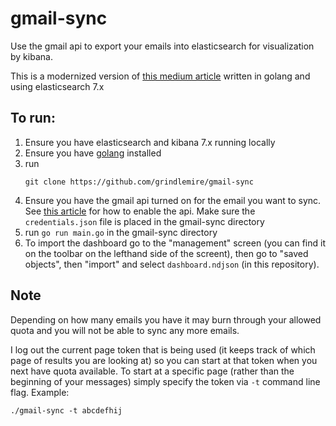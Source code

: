 # gmail-sync

Use the gmail api to export your emails into elasticsearch for visualization by kibana.

This is a modernized version of [this medium article](https://medium.com/@orweinberger/analyze-and-visualize-your-gmail-inbox-using-elasticsearch-and-kibana-88cb4e373c13) written in golang and using elasticsearch 7.x

## To run:

1. Ensure you have elasticsearch and kibana 7.x running locally
1. Ensure you have [golang](https://golang.org/) installed
1. run
   ```
   git clone https://github.com/grindlemire/gmail-sync
   ```
1. Ensure you have the gmail api turned on for the email you want to sync. See [this article](https://developers.google.com/gmail/api/quickstart/go) for how to enable the api. Make sure the `credentials.json` file is placed in the gmail-sync directory
1. run `go run main.go` in the gmail-sync directory
1. To import the dashboard go to the "management" screen (you can find it on the toolbar on the lefthand side of the screent), then go to "saved objects", then "import" and select `dashboard.ndjson` (in this repository).

## Note

Depending on how many emails you have it may burn through your allowed quota and you will not be able to sync any more emails.

I log out the current page token that is being used (it keeps track of which page of results you are looking at) so you can start at that token when you next have quota available. To start at a specific page (rather than the beginning of your messages) simply specify the token via `-t` command line flag. Example:

```
./gmail-sync -t abcdefhij
```
